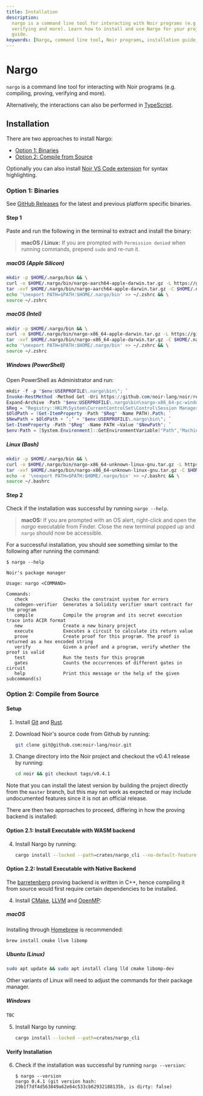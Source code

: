 ```yaml
---
title: Installation
description:
  nargo is a command line tool for interacting with Noir programs (e.g. compiling, proving,
  verifying and more). Learn how to install and use Nargo for your projects with this comprehensive
  guide.
keywords: [Nargo, command line tool, Noir programs, installation guide, how to use Nargo]
---
```


# Nargo

`nargo` is a command line tool for interacting with Noir programs (e.g. compiling, proving,
verifying and more).

Alternatively, the interactions can also be performed in [TypeScript](../typescript.md).

## Installation

There are two approaches to install Nargo:

- [Option 1: Binaries](#option-1-binaries)
- [Option 2: Compile from Source](#option-2-compile-from-source)

Optionally you can also install [Noir VS Code extension] for syntax highlighting.

### Option 1: Binaries

See [GitHub Releases](https://github.com/noir-lang/noir/releases) for the latest and previous
platform specific binaries.

#### Step 1

Paste and run the following in the terminal to extract and install the binary:

> **macOS / Linux:** If you are prompted with `Permission denied` when running commands, prepend
> `sudo` and re-run it.

##### macOS (Apple Silicon)

```bash
mkdir -p $HOME/.nargo/bin && \
curl -o $HOME/.nargo/bin/nargo-aarch64-apple-darwin.tar.gz -L https://github.com/noir-lang/noir/releases/download/v0.4.1/nargo-aarch64-apple-darwin.tar.gz && \
tar -xvf $HOME/.nargo/bin/nargo-aarch64-apple-darwin.tar.gz -C $HOME/.nargo/bin/ && \
echo '\nexport PATH=$PATH:$HOME/.nargo/bin' >> ~/.zshrc && \
source ~/.zshrc
```

##### macOS (Intel)

```bash
mkdir -p $HOME/.nargo/bin && \
curl -o $HOME/.nargo/bin/nargo-x86_64-apple-darwin.tar.gz -L https://github.com/noir-lang/noir/releases/download/v0.4.1/nargo-x86_64-apple-darwin.tar.gz && \
tar -xvf $HOME/.nargo/bin/nargo-x86_64-apple-darwin.tar.gz -C $HOME/.nargo/bin/ && \
echo '\nexport PATH=$PATH:$HOME/.nargo/bin' >> ~/.zshrc && \
source ~/.zshrc
```

##### Windows (PowerShell)

Open PowerShell as Administrator and run:

```powershell
mkdir -f -p "$env:USERPROFILE\.nargo\bin\"; `
Invoke-RestMethod -Method Get -Uri https://github.com/noir-lang/noir/releases/download/v0.4.1/nargo-x86_64-pc-windows-msvc.zip -Outfile "$env:USERPROFILE\.nargo\bin\nargo-x86_64-pc-windows-msvc.zip"; `
Expand-Archive -Path "$env:USERPROFILE\.nargo\bin\nargo-x86_64-pc-windows-msvc.zip" -DestinationPath "$env:USERPROFILE\.nargo\bin\"; `
$Reg = "Registry::HKLM\System\CurrentControlSet\Control\Session Manager\Environment"; `
$OldPath = (Get-ItemProperty -Path "$Reg" -Name PATH).Path; `
$NewPath = $OldPath + ’;’ + "$env:USERPROFILE\.nargo\bin\"; `
Set-ItemProperty -Path "$Reg" -Name PATH –Value "$NewPath"; `
$env:Path = [System.Environment]::GetEnvironmentVariable("Path","Machine") + ";" + [System.Environment]::GetEnvironmentVariable("Path","User")
```

##### Linux (Bash)

```bash
mkdir -p $HOME/.nargo/bin && \
curl -o $HOME/.nargo/bin/nargo-x86_64-unknown-linux-gnu.tar.gz -L https://github.com/noir-lang/noir/releases/download/v0.4.1/nargo-x86_64-unknown-linux-gnu.tar.gz && \
tar -xvf $HOME/.nargo/bin/nargo-x86_64-unknown-linux-gnu.tar.gz -C $HOME/.nargo/bin/ && \
echo -e '\nexport PATH=$PATH:$HOME/.nargo/bin' >> ~/.bashrc && \
source ~/.bashrc
```

#### Step 2

Check if the installation was successful by running `nargo --help`.

> **macOS:** If you are prompted with an OS alert, right-click and open the _nargo_ executable from
> Finder. Close the new terminal popped up and `nargo` should now be accessible.

For a successful installation, you should see something similar to the following after running the
command:

```
$ nargo --help

Noir's package manager

Usage: nargo <COMMAND>

Commands:
   check             Checks the constraint system for errors
   codegen-verifier  Generates a Solidity verifier smart contract for the program
   compile           Compile the program and its secret execution trace into ACIR format
   new               Create a new binary project
   execute           Executes a circuit to calculate its return value
   prove             Create proof for this program. The proof is returned as a hex encoded string
   verify            Given a proof and a program, verify whether the proof is valid
   test              Run the tests for this program
   gates             Counts the occurrences of different gates in circuit
   help              Print this message or the help of the given subcommand(s)
```

### Option 2: Compile from Source

#### Setup

1. Install [Git] and [Rust].

2. Download Noir's source code from Github by running:

   ```bash
   git clone git@github.com:noir-lang/noir.git
   ```

3. Change directory into the Noir project and checkout the v0.4.1 release by running:

   ```bash
   cd noir && git checkout tags/v0.4.1
   ```

Note that you can install the latest version by building the project directly from the `master`
branch, but this may not work as expected or may include undocumented features since it is not an
official release.

There are then two approaches to proceed, differing in how the proving backend is installed:

#### Option 2.1: Install Executable with WASM backend

4. Install Nargo by running:

   ```bash
   cargo install --locked --path=crates/nargo_cli --no-default-features --features plonk_bn254_wasm
   ```

#### Option 2.2: Install Executable with Native Backend

The [barretenberg] proving backend is written in C++, hence compiling it from source would first
require certain dependencies to be installed.

4. Install [CMake], [LLVM] and [OpenMP]:

##### macOS

Installing through [Homebrew] is recommended:

```bash
brew install cmake llvm libomp
```

##### Ubuntu (Linux)

```bash
sudo apt update && sudo apt install clang lld cmake libomp-dev
```

Other variants of Linux will need to adjust the commands for their package manager.

##### Windows

```sh
TBC
```

5. Install Nargo by running:

   ```bash
   cargo install --locked --path=crates/nargo_cli
   ```

#### Verify Installation

6. Check if the installation was successful by running `nargo --version`:

   ```
   $ nargo --version
   nargo 0.4.1 (git version hash: 29b1f7df4d563849a62e64c533cb62932188135b, is dirty: false)
   ```

[git]: https://git-scm.com/book/en/v2/Getting-Started-Installing-Git
[rust]: https://www.rust-lang.org/tools/install
[noir vs code extension]:
  https://marketplace.visualstudio.com/items?itemName=noir-lang.noir-programming-language-syntax-highlighter
[homebrew]: https://brew.sh/
[cmake]: https://cmake.org/install/
[llvm]: https://llvm.org/docs/GettingStarted.html
[openmp]: https://openmp.llvm.org/
[barretenberg]: https://github.com/AztecProtocol/barretenberg
